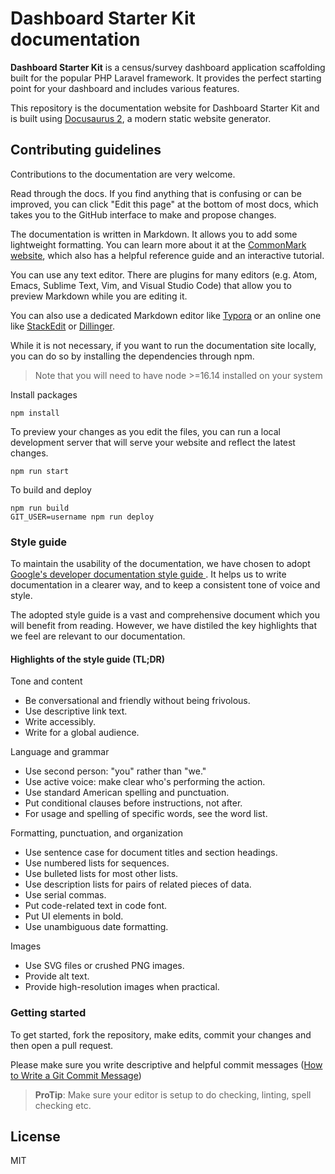 # Dashboard Starter Kit documentation

**Dashboard Starter Kit** is a census/survey dashboard application scaffolding built for the popular PHP Laravel framework. It provides the perfect starting point for your dashboard and includes various features.

This repository is the documentation website for Dashboard Starter Kit and is built using [Docusaurus 2](https://docusaurus.io/), a modern static website generator.

## Contributing guidelines

Contributions to the documentation are very welcome.

Read through the docs. If you find anything that is confusing or can be improved, you can click "Edit this page" at the bottom of most docs, which takes you to the GitHub interface to make and propose changes.

The documentation is written in Markdown. It allows you to add some lightweight formatting. You can learn more about it at the [CommonMark website](https://commonmark.org/), which also has a helpful reference guide and an interactive tutorial.

You can use any text editor. There are plugins for many editors (e.g. Atom, Emacs, Sublime Text, Vim, and Visual Studio Code) that allow you to preview Markdown while you are editing it.

You can also use a dedicated Markdown editor like [Typora](https://typora.io/) or an online one like [StackEdit](https://stackedit.io/editor) or [Dillinger](http://dillinger.io/).

While it is not necessary, if you want to run the documentation site locally, you can do so by installing the dependencies through npm.

> Note that you will need to have node >=16.14 installed on your system

Install packages
```
npm install
```

To preview your changes as you edit the files, you can run a local development server that will serve your website and reflect the latest changes.

```
npm run start
```

To build and deploy

```
npm run build
GIT_USER=username npm run deploy
```

### Style guide

To maintain the usability of the documentation, we have chosen to adopt [Google's developer documentation style guide
](https://developers.google.com/style). It helps us to write documentation in a clearer way, and to keep a consistent tone of voice and style.

The adopted style guide is a vast and comprehensive document which you will benefit from reading. However, we have distiled the key highlights that we feel are relevant to our documentation.


#### Highlights of the style guide (TL;DR)

Tone and content
- Be conversational and friendly without being frivolous.
- Use descriptive link text.
- Write accessibly.
- Write for a global audience.

Language and grammar
- Use second person: "you" rather than "we."
- Use active voice: make clear who's performing the action.
- Use standard American spelling and punctuation.
- Put conditional clauses before instructions, not after.
- For usage and spelling of specific words, see the word list.

Formatting, punctuation, and organization
- Use sentence case for document titles and section headings.
- Use numbered lists for sequences.
- Use bulleted lists for most other lists.
- Use description lists for pairs of related pieces of data.
- Use serial commas.
- Put code-related text in code font.
- Put UI elements in bold.
- Use unambiguous date formatting.

Images
- Use SVG files or crushed PNG images.
- Provide alt text.
- Provide high-resolution images when practical.


### Getting started

To get started, fork the repository, make edits, commit your changes and then open a pull request.

Please make sure you write descriptive and helpful commit messages ([How to Write a Git Commit Message](https://cbea.ms/git-commit/))

> **ProTip**: Make sure your editor is setup to do checking, linting, spell checking etc.

## License

MIT